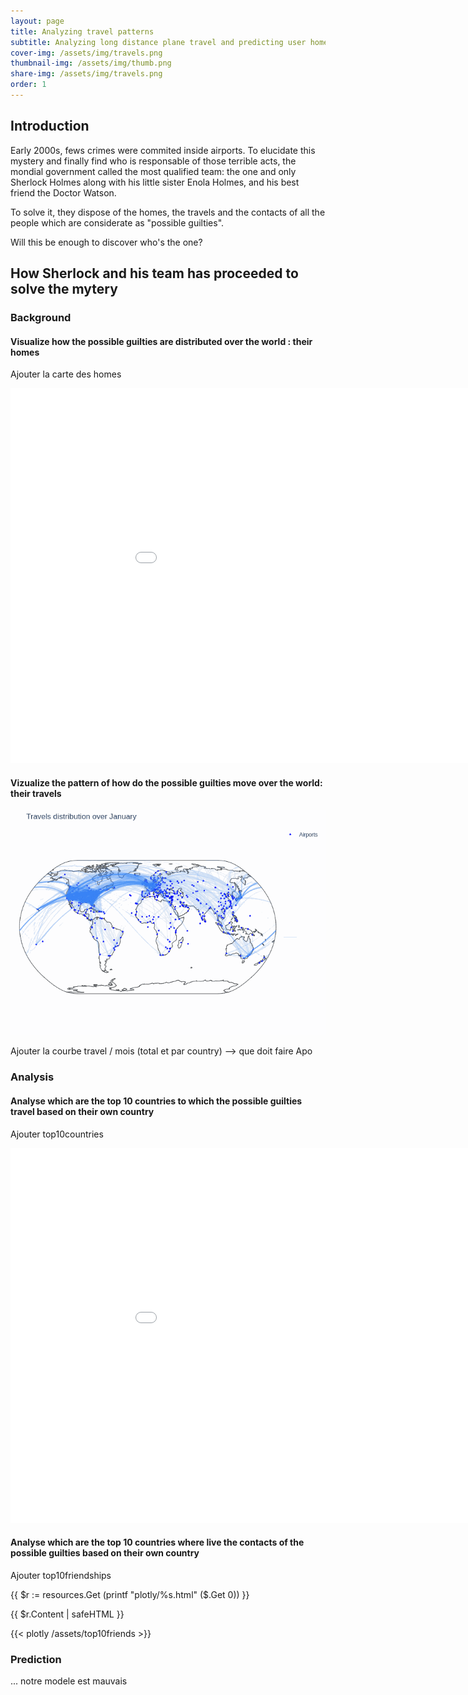 ```yaml
---
layout: page
title: Analyzing travel patterns
subtitle: Analyzing long distance plane travel and predicting user home area based on their long distance travels
cover-img: /assets/img/travels.png
thumbnail-img: /assets/img/thumb.png
share-img: /assets/img/travels.png
order: 1
---
```


## Introduction
Early 2000s, fews crimes were commited inside airports. To elucidate this mystery and finally find who is responsable of those terrible acts, the mondial government called the most qualified team: the one and only Sherlock Holmes along with his little sister Enola Holmes, and his best friend the Doctor Watson.

To solve it, they dispose of the homes, the travels and the contacts of all the people which are considerate as "possible guilties".

Will this be enough to discover who's the one?


## How Sherlock and his team has proceeded to solve the mytery

### Background
#### Visualize how the possible guilties are distributed over the world : their homes

Ajouter la carte des homes

<iframe src="assets/homes_map.html" width="1000" height="600" frameborder="0" style="border:0" allowfullscreen></iframe>



#### Vizualize the pattern of how do the possible guilties move over the world: their travels

![Alt Text](assets/img/animated-2.gif)

Ajouter la courbe travel / mois (total et par country) --> que doit faire Apo


### Analysis
#### Analyse which are the top 10 countries to which the possible guilties travel based on their own country

Ajouter top10countries

<iframe src="assets/top10countries.html" width="1000" height="600" frameborder="0" style="border:0" allowfullscreen></iframe>

#### Analyse which are the top 10 countries where live the contacts of the possible guilties based on their own country

Ajouter top10friendships

{{ $r := resources.Get (printf "plotly/%s.html" ($.Get 0)) }}

{{ $r.Content | safeHTML }}

{{< plotly /assets/top10friends >}}

### Prediction

... notre modele est mauvais



